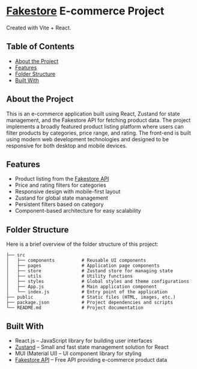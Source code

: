 # [Fakestore](https://fakestoreapi.com) E-commerce Project

Created with Vite + React.

## Table of Contents

- [About the Project](#about-the-project)
- [Features](#features)
- [Folder Structure](#folder-structure)
- [Built With](#built-with)

## About the Project

This is an e-commerce application built using React, Zustand for state management, and the Fakestore API for fetching product data. The project implements a broadly featured product listing platform where users can filter products by categories, price range, and rating. The front-end is built using modern web development technologies and designed to be responsive for both desktop and mobile devices.

## Features

- Product listing from the [Fakestore API](https://fakestoreapi.com)
- Price and rating filters for categories
- Responsive design with mobile-first layout
- Zustand for global state management
- Persistent filters based on category
- Component-based architecture for easy scalability

## Folder Structure
Here is a brief overview of the folder structure of this project:

```
├── src
│   ├── components          # Reusable UI components
│   ├── pages               # Application page components
│   ├── store               # Zustand store for managing state
│   ├── utils               # Utility functions
│   ├── styles              # Global styles and theme configurations
│   ├── App.js              # Main application component
│   └── index.js            # Entry point of the application
├── public                  # Static files (HTML, images, etc.)
├── package.json            # Project dependencies and scripts
└── README.md               # Project documentation
```

## Built With
- React.js – JavaScript library for building user interfaces
- [Zustand](https://zustand-demo.pmnd.rs/) – Small and fast state management solution for React
- MUI (Material UI) – UI component library for styling
- [Fakestore API](https://fakestoreapi.com) – Free API providing e-commerce product data
